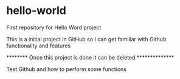 # hello-world
First repository for Hello Word project

This is a initial project in GitHub so I can get familiar with Github functionality and features

******** Once this project is done it can be deleted **************

Test Github and how to perform some functions
